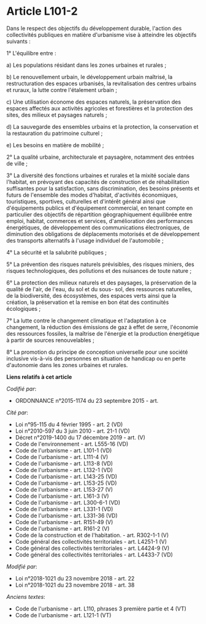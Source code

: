 # Article L101-2

Dans le respect des objectifs du développement durable, l'action des collectivités publiques en matière d'urbanisme vise à
atteindre les objectifs suivants :

1° L'équilibre entre :

a) Les populations résidant dans les zones urbaines et rurales ;

b) Le renouvellement urbain, le développement urbain maîtrisé, la restructuration des espaces urbanisés, la revitalisation
des centres urbains et ruraux, la lutte contre l'étalement urbain ;

c) Une utilisation économe des espaces naturels, la préservation des espaces affectés aux activités agricoles et forestières
et la protection des sites, des milieux et paysages naturels ;

d) La sauvegarde des ensembles urbains et la protection, la conservation et la restauration du patrimoine culturel ;

e) Les besoins en matière de mobilité ;

2° La qualité urbaine, architecturale et paysagère, notamment des entrées de ville ;

3° La diversité des fonctions urbaines et rurales et la mixité sociale dans l'habitat, en prévoyant des capacités de
construction et de réhabilitation suffisantes pour la satisfaction, sans discrimination, des besoins présents et futurs de
l'ensemble des modes d'habitat, d'activités économiques, touristiques, sportives, culturelles et d'intérêt général ainsi que
d'équipements publics et d'équipement commercial, en tenant compte en particulier des objectifs de répartition
géographiquement équilibrée entre emploi, habitat, commerces et services, d'amélioration des performances énergétiques, de
développement des communications électroniques, de diminution des obligations de déplacements motorisés et de développement
des transports alternatifs à l'usage individuel de l'automobile ;

4° La sécurité et la salubrité publiques ;

5° La prévention des risques naturels prévisibles, des risques miniers, des risques technologiques, des pollutions et des
nuisances de toute nature ;

6° La protection des milieux naturels et des paysages, la préservation de la qualité de l'air, de l'eau, du sol et du sous-
sol, des ressources naturelles, de la biodiversité, des écosystèmes, des espaces verts ainsi que la création, la préservation
et la remise en bon état des continuités écologiques ;

7° La lutte contre le changement climatique et l'adaptation à ce changement, la réduction des émissions de gaz à effet de
serre, l'économie des ressources fossiles, la maîtrise de l'énergie et la production énergétique à partir de sources
renouvelables ;

8° La promotion du principe de conception universelle pour une société inclusive vis-à-vis des personnes en situation de
handicap ou en perte d'autonomie dans les zones urbaines et rurales.

**Liens relatifs à cet article**

_Codifié par_:

  - ORDONNANCE n°2015-1174 du 23 septembre 2015 - art.

_Cité par_:

  - Loi n°95-115 du 4 février 1995 - art. 2 (VD)
  - Loi n°2010-597 du 3 juin 2010 - art. 21-1 (VD)
  - Décret n°2019-1400 du 17 décembre 2019 - art. (V)
  - Code de l'environnement - art. L555-16 (VD)
  - Code de l'urbanisme - art. L101-1 (VD)
  - Code de l'urbanisme - art. L111-4 (V)
  - Code de l'urbanisme - art. L113-8 (VD)
  - Code de l'urbanisme - art. L132-1 (VD)
  - Code de l'urbanisme - art. L143-25 (VD)
  - Code de l'urbanisme - art. L153-25 (VD)
  - Code de l'urbanisme - art. L153-27 (V)
  - Code de l'urbanisme - art. L161-3 (V)
  - Code de l'urbanisme - art. L300-6-1 (VD)
  - Code de l'urbanisme - art. L331-1 (VD)
  - Code de l'urbanisme - art. L331-36 (VD)
  - Code de l'urbanisme - art. R151-49 (V)
  - Code de l'urbanisme - art. R161-2 (V)
  - Code de la construction et de l'habitation. - art. R302-1-1 (V)
  - Code général des collectivités territoriales - art. L4251-1 (V)
  - Code général des collectivités territoriales - art. L4424-9 (V)
  - Code général des collectivités territoriales - art. L4433-7 (VD)

_Modifié par_:

  - Loi n°2018-1021 du 23 novembre 2018 - art. 22
  - Loi n°2018-1021 du 23 novembre 2018 - art. 38

_Anciens textes_:

  - Code de l'urbanisme - art. L110, phrases 3 première partie et 4 (VT)
  - Code de l'urbanisme - art. L121-1 (VT)
